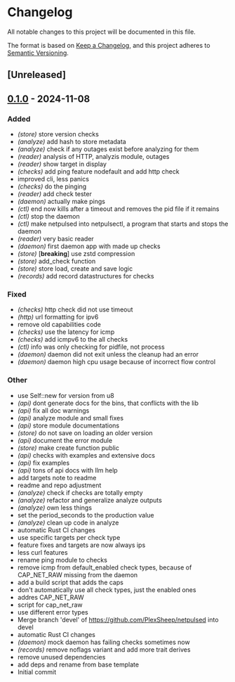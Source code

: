 # Changelog

All notable changes to this project will be documented in this file.

The format is based on [Keep a Changelog](https://keepachangelog.com/en/1.0.0/),
and this project adheres to [Semantic Versioning](https://semver.org/spec/v2.0.0.html).

## [Unreleased]

## [0.1.0](https://github.com/PlexSheep/netpulse/releases/tag/v0.1.0) - 2024-11-08

### Added

- *(store)* store version checks
- *(analyze)* add hash to store metadata
- *(analyze)* check if any outages exist before analyzing for them
- *(reader)* analysis of HTTP, analyzis module, outages
- *(reader)* show target in display
- *(checks)* add ping feature nodefault and add http check
- improved cli, less panics
- *(checks)* do the pinging
- *(reader)* add check tester
- *(daemon)* actually make pings
- *(ctl)* end now kills after a timeout and removes the pid file if it remains
- *(ctl)* stop the daemon
- *(ctl)* make netpulsed into netpulsectl, a program that starts and stops the daemon
- *(reader)* very basic reader
- *(daemon)* first daemon app with made up checks
- *(store)* [**breaking**] use zstd compression
- *(store)* add_check function
- *(store)* store load, create and save logic
- *(records)* add record datastructures for checks

### Fixed

- *(checks)* http check did not use timeout
- *(http)* url formatting for ipv6
- remove old capabilities code
- *(checks)* use the latency for icmp
- *(checks)* add icmpv6 to the all checks
- *(ctl)* info was only checking for pidfile, not process
- *(daemon)* daemon did not exit unless the cleanup had an error
- *(daemon)* daemon high cpu usage because of incorrect flow control

### Other

- use Self::new for version from u8
- *(api)* dont generate docs for the bins, that conflicts with the lib
- *(api)* fix all doc warnings
- *(api)* analyze module and small fixes
- *(api)* store module documentations
- *(store)* do not save on loading an older version
- *(api)* document the error module
- *(store)* make create function public
- *(api)* checks with examples and extensive docs
- *(api)* fix examples
- *(api)* tons of api docs with llm help
- add targets note to readme
- readme and repo adjustment
- *(analyze)* check if checks are totally empty
- *(analyze)* refactor and generalize analyze outputs
- *(analyze)* own less things
- set the period_seconds to the production value
- *(analyze)* clean up code in analyze
- automatic Rust CI changes
- use specific targets per check type
- feature fixes and targets are now always ips
- less curl features
- rename ping module to checks
- remove icmp from default_enabled check types, because of CAP_NET_RAW missing from the daemon
- add a build script that adds the caps
- don't automatically use all check types, just the enabled ones
- addres CAP_NET_RAW
- script for cap_net_raw
- use different error types
- Merge branch 'devel' of https://github.com/PlexSheep/netpulsed into devel
- automatic Rust CI changes
- *(daemon)* mock daemon has failing checks sometimes now
- *(records)* remove noflags variant and add more trait derives
- remove unused dependencies
- add deps and rename from base template
- Initial commit
